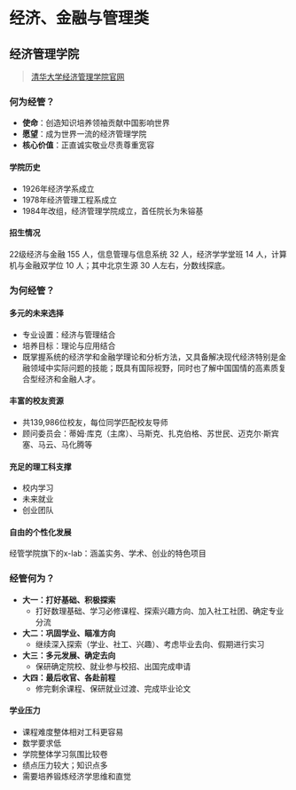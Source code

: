 # 经济、金融与管理类

## 经济管理学院

> [清华大学经济管理学院官网](https://www.sem.tsinghua.edu.cn/)

### 何为经管？

- **使命**：创造知识培养领袖贡献中国影响世界
- **愿望**：成为世界一流的经济管理学院
- **核心价值**：正直诚实敬业尽责尊重宽容

#### 学院历史

- 1926年经济学系成立
- 1978年经济管理工程系成立
- 1984年改组，经济管理学院成立，首任院长为朱镕基

#### 招生情况
22级经济与金融 155 人，信息管理与信息系统 32 人，经济学学堂班 14 人，计算机与金融双学位 10 人；其中北京生源 30 人左右，分数线探底。

### 为何经管？

#### 多元的未来选择

- 专业设置：经济与管理结合
- 培养目标：理论与应用结合
- 既掌握系统的经济学和金融学理论和分析方法，又具备解决现代经济特别是金融领域中实际问题的技能；既具有国际视野，同时也了解中国国情的高素质复合型经济和金融人才。

#### 丰富的校友资源

- 共139,986位校友，每位同学匹配校友导师
- 顾问委员会：蒂姆·库克（主席）、马斯克、扎克伯格、苏世民、迈克尔·斯宾塞、马云、马化腾等

#### 充足的理工科支撑

- 校内学习
- 未来就业
- 创业团队

#### 自由的个性化发展
经管学院旗下的x-lab：涵盖实务、学术、创业的特色项目

### 经管何为？

- **大一：打好基础、积极探索**
    - 打好数理基础、学习必修课程、探索兴趣方向、加入社工社团、确定专业分流
- **大二：巩固学业、瞄准方向**
    - 继续深入探索（学业、社工、兴趣）、考虑毕业去向、假期进行实习
- **大三：多元发展、确定去向**
    - 保研确定院校、就业参与校招、出国完成申请
- **大四：最后收官、各赴前程**
    - 修完剩余课程、保研就业过渡、完成毕业论文

#### 学业压力

- 课程难度整体相对工科更容易
- 数学要求低
- 学院整体学习氛围比较卷
- 绩点压力较大；知识点多
- 需要培养锻炼经济学思维和直觉